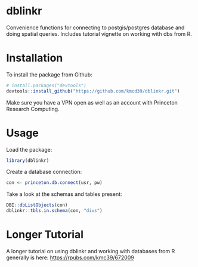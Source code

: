 # dblinkr
Convenience functions for connecting to postgis/postgres database and doing spatial queries. Includes tutorial vignette on working with dbs from R.

# Installation #

To install the package from Github:

```r
# install.packages("devtools")
devtools::install_github("https://github.com/kmcd39/dblinkr.git")
```

Make sure you have a VPN open as well as an account with Princeton Research Computing.

# Usage #

Load the package:

```r
library(dblinkr)
```

Create a database connection:

```r
con <- princeton.db.connect(usr, pw)
```

Take a look at the schemas and tables present:

```r
DBI::dbListObjects(con)
dblinkr::tbls.in.schema(con, "divs")
```

# Longer Tutorial #
A longer tutorial on using dblinkr and working with databases from R generally is here:
https://rpubs.com/kmc39/672009
